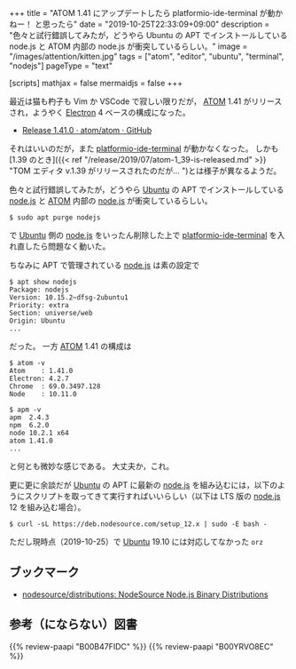 +++
title = "ATOM 1.41 にアップデートしたら platformio-ide-terminal が動かねー！ と思ったら"
date =  "2019-10-25T22:33:09+09:00"
description = "色々と試行錯誤してみたが，どうやら Ubuntu の APT でインストールしている node.js と ATOM 内部の node.js が衝突しているらしい。"
image = "/images/attention/kitten.jpg"
tags = ["atom", "editor", "ubuntu", "terminal", "nodejs"]
pageType = "text"

[scripts]
  mathjax = false
  mermaidjs = false
+++

最近は猫も杓子も Vim か VSCode で寂しい限りだが， [ATOM] 1.41 がリリースされ，ようやく [Electron] 4 ベースの構成になった。

- [Release 1.41.0 · atom/atom · GitHub](https://github.com/atom/atom/releases/tag/v1.41.0)

それはいいのだが，また [platformio-ide-terminal] が動かなくなった。
しかも [1.39 のとき]({{< ref "/release/2019/07/atom-1_39-is-released.md" >}} "TOM エディタ v.1.39 がリリースされたのだが...
")とは様子が異なるようだ。

色々と試行錯誤してみたが，どうやら [Ubuntu] の APT でインストールしている [node.js] と [ATOM] 内部の [node.js] が衝突しているらしい。

```text
$ sudo apt purge nodejs
```

で [Ubuntu] 側の [node.js] をいったん削除した上で [platformio-ide-terminal] を入れ直したら問題なく動いた。

ちなみに APT で管理されている [node.js] は素の設定で

```text
$ apt show nodejs
Package: nodejs
Version: 10.15.2~dfsg-2ubuntu1
Priority: extra
Section: universe/web
Origin: Ubuntu
...
```

だった。
一方 [ATOM] 1.41 の構成は

```text
$ atom -v
Atom    : 1.41.0
Electron: 4.2.7
Chrome  : 69.0.3497.128
Node    : 10.11.0

$ apm -v
apm  2.4.3
npm  6.2.0
node 10.2.1 x64
atom 1.41.0
...
```

と何とも微妙な感じである。
大丈夫か，これ。

更に更に余談だが [Ubuntu] の APT に最新の [node.js] を組み込むには，以下のようにスクリプトを取ってきて実行すればいいらしい（以下は LTS 版の [node.js] 12 を組み込む場合）。

```text
$ curl -sL https://deb.nodesource.com/setup_12.x | sudo -E bash -
```

ただし現時点（2019-10-25）で [Ubuntu] 19.10 には対応してなかった `orz`

## ブックマーク

- [nodesource/distributions: NodeSource Node.js Binary Distributions](https://github.com/nodesource/distributions)

[ATOM]: https://atom.io/
[Electron]: https://electronjs.org/ "Electron | Build cross platform desktop apps with JavaScript, HTML, and CSS."
[platformio-ide-terminal]: https://atom.io/packages/platformio-ide-terminal
[node.js]: https://nodejs.org/en/
[Ubuntu]: https://www.ubuntu.com/ "The leading operating system for PCs, IoT devices, servers and the cloud | Ubuntu"

## 参考（にならない）図書

{{% review-paapi "B00B47FIDC" %}} <!-- PLUTO -->
{{% review-paapi "B00YRVO8EC" %}} <!-- アトム ザ・ビギニング -->
